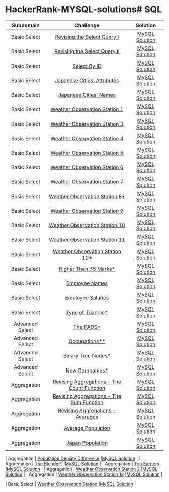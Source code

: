# HackerRank-MYSQL-solutions# SQL

|      Subdomain      |                                                           Challenge                                                          |                                                                           Solution                                                                          |
|:-------------------:|:----------------------------------------------------------------------------------------------------------------------------:|:-----------------------------------------------------------------------------------------------------------------------------------------------------------:|
|     Basic Select    | [Revising the Select Query I](https://www.hackerrank.com/challenges/revising-the-select-query)                               |[MySQL Solution](https://github.com/EO1026/HackerRank-MYSQL-solutions/blob/fce47689fd55cc91c3df1332ae95e57dbe564428/Select/Revising%20the%20Select%20Query%20I)|
|     Basic Select    | [Revising the Select Query II](https://www.hackerrank.com/challenges/revising-the-select-query-2)                            |[MySQL Solution](https://github.com/EO1026/HackerRank-MYSQL-solutions/blob/fce47689fd55cc91c3df1332ae95e57dbe564428/Select/Revising%20the%20Select%20Query%20II)|
|     Basic Select    | [Select By ID](https://www.hackerrank.com/challenges/select-by-id)                                                           |[MySQL Solution](https://github.com/EO1026/HackerRank-MYSQL-solutions/blob/4d2b380ac3399078d9968facdbd07b0b8fd341d4/Select/Select%20By%20ID) |
|     Basic Select    | [Japanese Cities' Attributes](https://www.hackerrank.com/challenges/japanese-cities-attributes)                              |[MySQL Solution](https://github.com/EO1026/HackerRank-MYSQL-solutions/blob/4d2b380ac3399078d9968facdbd07b0b8fd341d4/Select/Japanese%20Cities'%20Attributes) |
|     Basic Select    | [Japanese Cities' Names](https://www.hackerrank.com/challenges/japanese-cities-name)                                         |[MySQL Solution](https://github.com/EO1026/HackerRank-MYSQL-solutions/blob/4d2b380ac3399078d9968facdbd07b0b8fd341d4/Select/Japanese%20Cities'%20Names) |
|     Basic Select    | [Weather Observation Station 1](https://www.hackerrank.com/challenges/weather-observation-station-1/problem)                                         |[MySQL Solution](https://github.com/EO1026/HackerRank-MYSQL-solutions/blob/29e62d53914de393074059afd47c12c4a1cc352a/Select/Weather%20Observation%20Station%201) |
|     Basic Select    | [Weather Observation Station 3](https://www.hackerrank.com/challenges/weather-observation-station-3/problem)                                         |[MySQL Solution](https://github.com/EO1026/HackerRank-MYSQL-solutions/blob/7f36101f47fd8c57dbbb3c953bc40c709e44ff4a/Select/Weather%20Observation%20Station%203) |
|     Basic Select    | [Weather Observation Station 4](https://www.hackerrank.com/challenges/weather-observation-station-4/problem)                                         |[MySQL Solution](https://github.com/EO1026/HackerRank-MYSQL-solutions/blob/92b4c8672cbf20750fe8e89f58751bac5050a045/Select/Weather%20Observation%20Station%204) |
|     Basic Select    | [Weather Observation Station 5](https://www.hackerrank.com/challenges/weather-observation-station-5/problem)                                         |[MySQL Solution](https://github.com/EO1026/HackerRank-MYSQL-solutions/blob/c24c7daeeb58cc9e0555e8aa69e0d4140e12fdc6/Select/Weather%20Observation%20Station%205) |
|     Basic Select    | [Weather Observation Station 6](https://www.hackerrank.com/challenges/weather-observation-station-6/problem)                                         |[MySQL Solution](https://github.com/EO1026/HackerRank-MYSQL-solutions/blob/5f084675ea6cc3e4f765b5e1a2a3869435c34a8c/Select/Weather%20Observation%20Station%206) |
|     Basic Select    | [Weather Observation Station 7](https://www.hackerrank.com/challenges/weather-observation-station-7/problem)                                         |[MySQL Solution](https://github.com/EO1026/HackerRank-MYSQL-solutions/blob/4493257019626342688beee9053e448172abf4c8/Select/Weather%20Observation%20Station%207) |
|     Basic Select    | [Weather Observation Station 8*](https://www.hackerrank.com/challenges/weather-observation-station-8/problem)                                         |[MySQL Solution](https://github.com/EO1026/HackerRank-MYSQL-solutions/blob/c90de3ea0a0af71223d9dc196e4634b8d9e99478/Select/Weather%20Observation%20Station%208) |
|     Basic Select    | [Weather Observation Station 9](https://www.hackerrank.com/challenges/weather-observation-station-9/problem)                                         |[MySQL Solution](https://github.com/EO1026/HackerRank-MYSQL-solutions/blob/95c7ffd0c38c7df2688d8d0725f2d67d9d5638d0/Select/Weather%20Observation%20Station%209) |
|     Basic Select    | [Weather Observation Station 10](https://www.hackerrank.com/challenges/weather-observation-station-10/problem)                                         |[MySQL Solution](https://github.com/EO1026/HackerRank-MYSQL-solutions/blob/b75b109ab4e4b7a271170d476d8819ab37e531de/Select/Weather%20Observation%20Station%2010) |
|     Basic Select    | [Weather Observation Station 11](https://www.hackerrank.com/challenges/weather-observation-station-11/problem)                                         |[MySQL Solution](https://github.com/EO1026/HackerRank-MYSQL-solutions/blob/38c10f211aa3407c6191ce07ecbcf50415e32630/Select/Weather%20Observation%20Station%2011) |
|     Basic Select    | [Weather Observation Station 12*](https://www.hackerrank.com/challenges/weather-observation-station-12/problem)                                         |[MySQL Solution](https://github.com/EO1026/HackerRank-MYSQL-solutions/blob/bda09103e87208541d6cdabb73a4d3c71bf1bf1d/Select/Weather%20Observation%20Station%2011) |
|     Basic Select    | [Higher Than 75 Marks*](https://www.hackerrank.com/challenges/more-than-75-marks/proble)  |[MySQL Solution](https://github.com/EO1026/HackerRank-MYSQL-solutions/blob/25ce18e0415e9574d42f15edd3f352c08adbf1e2/Select/Higher%20Than%2075%20Marks) |
|     Basic Select    | [Employee Names](https://www.hackerrank.com/challenges/name-of-employees/problem)                                         |[MySQL Solution](https://github.com/EO1026/HackerRank-MYSQL-solutions/blob/5a7cca1d6b317153be9a9d98a789c4b1b7b6271e/Select/Employee%20Names) |
|     Basic Select    | [Employee Salaries](https://www.hackerrank.com/challenges/salary-of-employees/problem)                                         |[MySQL Solution](https://github.com/EO1026/HackerRank-MYSQL-solutions/blob/f4c91278afee83d9daedb33df56319aa6638f5cf/Select/Employee%20Salaries) |
|     Basic Select    | [Type of Triangle*](https://www.hackerrank.com/challenges/what-type-of-triangle/problem)                                         |[MySQL Solution](https://github.com/EO1026/HackerRank-MYSQL-solutions/blob/38c10f211aa3407c6191ce07ecbcf50415e32630/Select/Weather%20Observation%20Station%2011) |
|     Advanced Select    | [The PADS*](https://www.hackerrank.com/challenges/the-pads/problem)                                         |[MySQL Solution](https://github.com/EO1026/HackerRank-MYSQL-solutions/blob/1a9ac8093ccf3d08a41f9c4401b9bfaacc202b23/Select/The%20PADS) |
|     Advanced Select    | [Occupations**](https://www.hackerrank.com/challenges/occupations/problem)                                         |[MySQL Solution](https://www.hackerrank.com/challenges/occupations/forum) |
|     Advanced Select    | [Binary Tree Nodes*](https://www.hackerrank.com/challenges/binary-search-tree-1/problem)                                         |[MySQL Solution](https://github.com/EO1026/HackerRank-MYSQL-solutions/blob/abf79585fa54c4fca4269ed3c4134a59e80e8310/Select/New%20Companies) |
|     Advanced Select    | [New Companies*](https://www.hackerrank.com/challenges/the-company/problem)                                         |[MySQL Solution](https://github.com/EO1026/HackerRank-MYSQL-solutions/blob/e4bd6293dd0ef92404b7efcbc4aa3ba82f86c3e7/Select/New%20Companies) |
|     Aggregation    | [Revising Aggregations - The Count Function](https://www.hackerrank.com/challenges/revising-aggregations-the-count-function/problem)  |[MySQL Solution](https://github.com/EO1026/HackerRank-MYSQL-solutions/blob/a12f911e9471d04a6083d4eec086c1583975ef89/Select/Revising%20Aggregations%20-%20The%20Count%20Function) |
|     Aggregation    | [Revising Aggregations - The Sum Function](https://www.hackerrank.com/challenges/revising-aggregations-sum/problem)                                         |[MySQL Solution](https://github.com/EO1026/HackerRank-MYSQL-solutions/blob/bb323de1881efb74c0b36123be4b2280b23d4e50/Select/Revising%20Aggregations%20-%20The%20Sum%20Function) |
|     Aggregation    | [Revising Aggregations - Averages](https://www.hackerrank.com/challenges/revising-aggregations-the-average-function/problem)                                         |[MySQL Solution](https://github.com/EO1026/HackerRank-MYSQL-solutions/blob/db259aad23760b75a6e1572ac5c3bfe024041bb9/Select/Revising%20Aggregations%20-%20Averages) |
|     Aggregation    | [Average Population](https://www.hackerrank.com/challenges/average-population/problem)                                         |[MySQL Solution](https://github.com/EO1026/HackerRank-MYSQL-solutions/blob/bd22b78ed245109713a5d46a28fd3a49625cab41/Select/Average%20Population) |
|     Aggregation    | [Japan Population](https://www.hackerrank.com/challenges/japan-population/problem)                                         |[MySQL Solution](https://github.com/EO1026/HackerRank-MYSQL-solutions/blob/ac739f3bf3258d24e81231ef6c42d5e17d1f36a6/Select/Japan%20Population) |




|     Aggregation    | [Population Density Difference](https://www.hackerrank.com/challenges/population-density-difference/problem
)  |[MySQL Solution](https://github.com/EO1026/HackerRank-MYSQL-solutions/blob/dd32eb10c2bb33a441f4e7a4a0b4f67f1ddc2b65/Select/Population%20Density%20Difference) |
|     Aggregation    | [The Blunder*](https://www.hackerrank.com/challenges/the-blunder/problem)                                         |[MySQL Solution](https://github.com/EO1026/HackerRank-MYSQL-solutions/blob/dd32eb10c2bb33a441f4e7a4a0b4f67f1ddc2b65/Select/The%20Blunder) |
|     Aggregation    | [Top Earners](https://www.hackerrank.com/challenges/earnings-of-employees/problem)                                         |[MySQL Solution](https://github.com/EO1026/HackerRank-MYSQL-solutions/blob/dd32eb10c2bb33a441f4e7a4a0b4f67f1ddc2b65/Select/Top%20Earners) |
|     Aggregation    | [Weather Observation Station 2](https://www.hackerrank.com/challenges/weather-observation-station-2/problem)                                         |[MySQL Solution](https://github.com/EO1026/HackerRank-MYSQL-solutions/blob/dd32eb10c2bb33a441f4e7a4a0b4f67f1ddc2b65/Select/Weather%20Observation%20Station%202) |
|     Aggregation    | [Weather Observation Station 13](https://www.hackerrank.com/challenges/weather-observation-station-13/problem)                                         |[MySQL Solution](https://github.com/EO1026/HackerRank-MYSQL-solutions/blob/dd32eb10c2bb33a441f4e7a4a0b4f67f1ddc2b65/Select/Weather%20Observation%20Station%2013) |



|     Basic Select    | [Weather Observation Station ]()                                         |[MySQL Solution]() |



